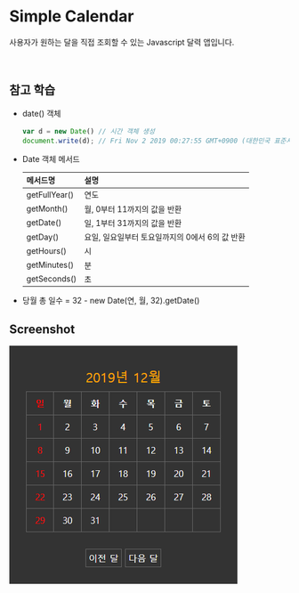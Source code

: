 <h1>Simple Calendar</h1>

사용자가 원하는 달을 직접 조회할 수 있는 Javascript 달력 앱입니다.

<br />

## 참고 학습

+ date() 객체

  ```javascript
  var d = new Date() // 시간 객체 생성
  document.write(d); // Fri Nov 2 2019 00:27:55 GMT+0900 (대한민국 표준시)
  ```

+ Date 객체 메서드

  <table>
      <thead>
      	<tr>
          	<th>메서드명</th>
          	<th>설명</th>
          </tr>
      </thead>
      <tbody>
      	<tr>
          	<td>getFullYear()</td>
          	<td>연도</td>
          </tr>
          <tr>
          	<td>getMonth()</td>
              <td>월, 0부터 11까지의 값을 반환</td>
          </tr>
          <tr>
          	<td>getDate()</td>
          	<td>일, 1부터 31까지의 값을 반환</td>
          </tr>
          <tr>
          	<td>getDay()</td>
          	<td>요일, 일요일부터 토요일까지의 0에서 6의 값 반환</td>
          </tr>
          <tr>
          	<td>getHours()</td>
          	<td>시</td>
          </tr>
          <tr>
          	<td>getMinutes()</td>
              <td>분</td>
          </tr>
          <tr>
          	<td>getSeconds()</td>
          	<td>초</td>
          </tr>
      </tbody>
  </table>

+ 당월 총 일수 = 32 - new Date(연, 월, 32).getDate()

  

## Screenshot

![simple-calculator](https://github.com/usong2/simple-calendar/blob/master/img/calendar.jpg?raw=true)

